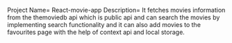 Project Name= React-movie-app
Description= It fetches movies information from the themoviedb api which is public api and can search the movies by implementing search functionality and it can also add movies to the favourites page with the help of context api and local storage.
